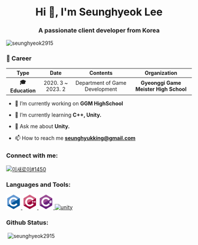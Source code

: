 <!--![c++](https://raw.githubusercontent.com/rrrmaster/rrrmaster/master/c-animation.gif)-->
<h1 align="center">Hi 👋, I'm Seunghyeok Lee</h1>
<h3 align="center">A passionate client developer from Korea</h3>

<p align="left"> <img src="https://komarev.com/ghpvc/?username=seungheokk2915&label=Profile%20views&color=0e75b6&style=flat" alt="seunghyeok2915" /> </p>

### :purple_heart: Career

| **Type** | **Date** | **Contents** | **Organization** |
|:--------:|:--------:|:--------:|:--------:|
| **:mortar_board: Education** | 2020. 3 ~ 2023. 2 | Department of Game Development | **Gyeonggi Game Meister High School** |

- 🔭 I’m currently working on **GGM HighSchool**

- 🌱 I’m currently learning **C++, Unity.**

- 💬 Ask me about **Unity.**

- 📫 How to reach me **seunghyukking@gmail.com**

<h3 align="left">Connect with me:</h3>
<p align="left">
<a href="https://discord.gg/이새로이#1450" target="blank"><img align="center" src="https://cdn.jsdelivr.net/npm/simple-icons@3.0.1/icons/discord.svg" alt="이새로이#1450" height="30" width="40" /></a>
</p>

<h3 align="left">Languages and Tools:</h3>
<p align="left"> <a href="https://www.cprogramming.com/" target="_blank"> <img src="https://raw.githubusercontent.com/devicons/devicon/master/icons/c/c-original.svg" alt="c" width="40" height="40"/> </a> <a href="https://www.w3schools.com/cpp/" target="_blank"> <img src="https://raw.githubusercontent.com/devicons/devicon/master/icons/cplusplus/cplusplus-original.svg" alt="cplusplus" width="40" height="40"/> </a> <a href="https://www.w3schools.com/cs/" target="_blank"> <img src="https://raw.githubusercontent.com/devicons/devicon/master/icons/csharp/csharp-original.svg" alt="csharp" width="40" height="40"/> </a> <a href="https://unity.com/" target="_blank"> <img src="https://www.vectorlogo.zone/logos/unity3d/unity3d-icon.svg" alt="unity" width="40" height="40"/> </a> </p>

<h3 align="left">Github Status:</h3>
<p>&nbsp;<img align="center" src="https://github-readme-stats.vercel.app/api?username=seunghyeok2915&show_icons=true&locale=en" alt="seunghyeok2915" /></p>

